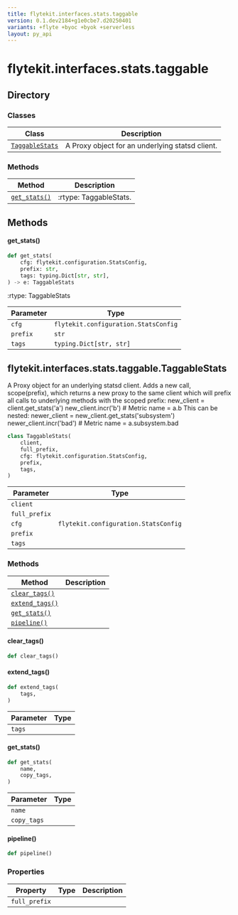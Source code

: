 ```yaml
---
title: flytekit.interfaces.stats.taggable
version: 0.1.dev2184+g1e0cbe7.d20250401
variants: +flyte +byoc +byok +serverless
layout: py_api
---
```


# flytekit.interfaces.stats.taggable

## Directory

### Classes

| Class | Description |
|-|-|
| [`TaggableStats`](.././flytekit.interfaces.stats.taggable#flytekitinterfacesstatstaggabletaggablestats) | A Proxy object for an underlying statsd client. |

### Methods

| Method | Description |
|-|-|
| [`get_stats()`](#get_stats) | :rtype: TaggableStats. |


## Methods

#### get_stats()

```python
def get_stats(
    cfg: flytekit.configuration.StatsConfig,
    prefix: str,
    tags: typing.Dict[str, str],
) -> e: TaggableStats
```
:rtype: TaggableStats


| Parameter | Type |
|-|-|
| `cfg` | `flytekit.configuration.StatsConfig` |
| `prefix` | `str` |
| `tags` | `typing.Dict[str, str]` |

## flytekit.interfaces.stats.taggable.TaggableStats

A Proxy object for an underlying statsd client.
Adds a new call, scope(prefix), which returns a new proxy to the same
client which will prefix all calls to underlying methods with the scoped prefix:
new_client = client.get_stats('a')
new_client.incr('b') # Metric name = a.b
This can be nested:
newer_client = new_client.get_stats('subsystem')
newer_client.incr('bad') # Metric name = a.subsystem.bad


```python
class TaggableStats(
    client,
    full_prefix,
    cfg: flytekit.configuration.StatsConfig,
    prefix,
    tags,
)
```
| Parameter | Type |
|-|-|
| `client` |  |
| `full_prefix` |  |
| `cfg` | `flytekit.configuration.StatsConfig` |
| `prefix` |  |
| `tags` |  |

### Methods

| Method | Description |
|-|-|
| [`clear_tags()`](#clear_tags) |  |
| [`extend_tags()`](#extend_tags) |  |
| [`get_stats()`](#get_stats) |  |
| [`pipeline()`](#pipeline) |  |


#### clear_tags()

```python
def clear_tags()
```
#### extend_tags()

```python
def extend_tags(
    tags,
)
```
| Parameter | Type |
|-|-|
| `tags` |  |

#### get_stats()

```python
def get_stats(
    name,
    copy_tags,
)
```
| Parameter | Type |
|-|-|
| `name` |  |
| `copy_tags` |  |

#### pipeline()

```python
def pipeline()
```
### Properties

| Property | Type | Description |
|-|-|-|
| `full_prefix` |  |  |

